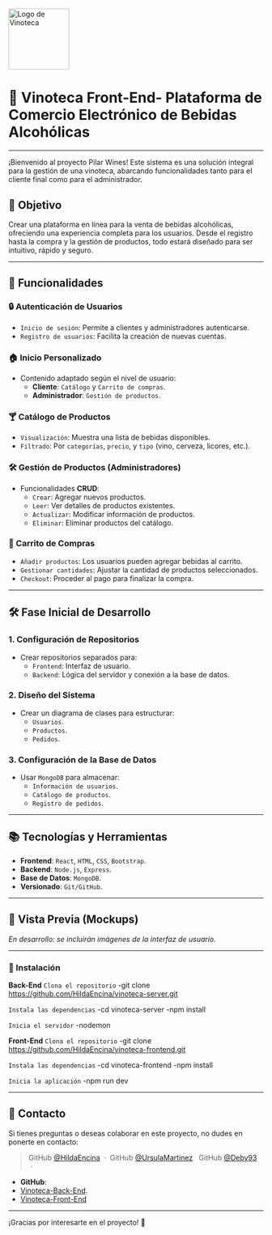 # <div align="center">
  <img src="https://drive.google.com/uc?export=view&id=1ZAB0cuvjDPO1wcQ0mV6IEjY0d2aYCur8" alt="Logo de Vinoteca" width="120"/>
</div>


# 🥂 Vinoteca Front-End- Plataforma de Comercio Electrónico de Bebidas Alcohólicas 

---
¡Bienvenido al proyecto Pilar Wines! Este sistema es una solución integral para la gestión de una vinoteca, abarcando funcionalidades tanto para el cliente final como para el administrador.

## **🎯 Objetivo**
Crear una plataforma en línea para la venta de bebidas alcohólicas, ofreciendo una experiencia completa para los usuarios. Desde el registro hasta la compra y la gestión de productos, todo estará diseñado para ser intuitivo, rápido y seguro.

---

## **🚀 Funcionalidades**

### **🔒 Autenticación de Usuarios**

- `Inicio de sesión`: Permite a clientes y administradores autenticarse.  
- `Registro de usuarios`: Facilita la creación de nuevas cuentas.  

### **🏠 Inicio Personalizado**
- Contenido adaptado según el nivel de usuario:
  - **Cliente**: `Catálogo` y `Carrito de compras`.  
  - **Administrador**: `Gestión de productos`.  

### **🍸 Catálogo de Productos**
- `Visualización`: Muestra una lista de bebidas disponibles.  
- `Filtrado`: Por `categorías`, `precio`, y `tipo` (vino, cerveza, licores, etc.).  

### **🛠 Gestión de Productos (Administradores)**
- Funcionalidades **CRUD**:
  - `Crear`: Agregar nuevos productos.  
  - `Leer`: Ver detalles de productos existentes.  
  - `Actualizar`: Modificar información de productos.  
  - `Eliminar`: Eliminar productos del catálogo.  

### **🛒 Carrito de Compras**
- `Añadir productos`: Los usuarios pueden agregar bebidas al carrito.  
- `Gestionar cantidades`: Ajustar la cantidad de productos seleccionados.  
- `Checkout`: Proceder al pago para finalizar la compra.  

---

## **🛠️ Fase Inicial de Desarrollo**

### **1. Configuración de Repositorios**
- Crear repositorios separados para:  
  - `Frontend`: Interfaz de usuario.  
  - `Backend`: Lógica del servidor y conexión a la base de datos.  

### **2. Diseño del Sistema**
- Crear un diagrama de clases para estructurar:
  - `Usuarios`.  
  - `Productos`.  
  - `Pedidos`.  

### **3. Configuración de la Base de Datos**
- Usar `MongoDB` para almacenar:
  - `Información de usuarios`.  
  - `Catálogo de productos`.  
  - `Registro de pedidos`.  

---

## **📚 Tecnologías y Herramientas**
- **Frontend**: `React`, `HTML`, `CSS`, `Bootstrap`.  
- **Backend**: `Node.js`, `Express`.  
- **Base de Datos**: `MongoDB`.  
- **Versionado**: `Git/GitHub`.  

---

## **📌 Vista Previa (Mockups)**

_En desarrollo: se incluirán imágenes de la interfaz de usuario._  

---

### **🚀 Instalación**

**Back-End**
`Clona el repositorio`
-git clone https://github.com/HildaEncina/vinoteca-server.git

`Instala las dependencias`
-cd vinoteca-server
-npm install

`Inicia el servidor`
-nodemon


**Front-End**
`Clona el repositorio`
-git clone https://github.com/HildaEncina/vinoteca-frontend.git

`Instala las dependencias`
-cd vinoteca-frontend
-npm install

`Inicia la aplicación`
-npm run dev 

---
## **📩 Contacto**
Si tienes preguntas o deseas colaborar en este proyecto, no dudes en ponerte en contacto:


> GitHub [@HildaEncina](https://github.com/HildaEncina) &nbsp;&middot;&nbsp;
> GitHub [@UrsulaMartinez](https://github.com/UrsulaMartinez) &nbsp;
> GitHub [@Deby93](https://github.com/Deby93) &nbsp;&middot;&nbsp;

- **GitHub**:
-  [Vinoteca-Back-End](https://github.com/HildaEncina/vinoteca-server/).
-  [Vinoteca-Front-End](https://github.com/HildaEncina/vinoteca-frontend)

---

¡Gracias por interesarte en el proyecto! 🍷
